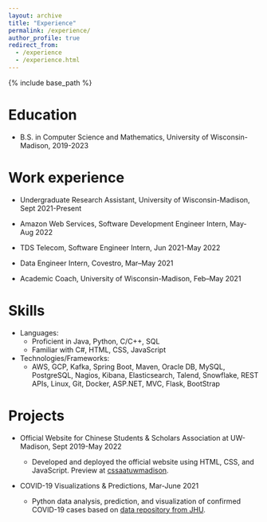 ```yaml
---
layout: archive
title: "Experience"
permalink: /experience/
author_profile: true
redirect_from:
  - /experience
  - /experience.html
---
```


{% include base_path %}

Education
======
* B.S. in Computer Science and Mathematics, University of Wisconsin-Madison, 2019-2023

Work experience
======
* Undergraduate Research Assistant, University of Wisconsin-Madison, Sept 2021-Present

* Amazon Web Services, Software Development Engineer Intern, May-Aug 2022

* TDS Telecom, Software Engineer Intern, Jun 2021-May 2022

* Data Engineer Intern, Covestro, Mar–May 2021

* Academic Coach, University of Wisconsin-Madison, Feb–May 2021
  
Skills
======
* Languages: 
  * Proficient in Java, Python, C/C++, SQL 
  * Familiar with C#, HTML, CSS, JavaScript
* Technologies/Frameworks:
  * AWS, GCP, Kafka, Spring Boot, Maven, Oracle DB, MySQL, PostgreSQL, Nagios, Kibana, Elasticsearch, Talend, Snowflake, REST APIs, Linux, Git, Docker, ASP.NET, MVC, Flask, BootStrap

Projects
======
* Official Website for Chinese Students & Scholars Association at UW-Madison, Sept 2019-May 2022
  * Developed and deployed the official website using HTML, CSS, and JavaScript. Preview at [cssaatuwmadison](http://www.cssaatuwmadison.com.cn/).

* COVID-19 Visualizations & Predictions, Mar-June 2021
  * Python data analysis, prediction, and visualization of confirmed COVID-19 cases based on [data repository from JHU](https://github.com/CSSEGISandData/COVID-19).
